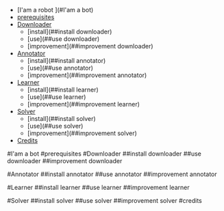 - [I'am a robot ](#I'am a bot)
- [prerequisites](#prerequisites)
- [Downloader](#Downloader)
    - [install](##install downloader)
    - [use](##use downloader)
    - [improvement](##improvement downloader)
- [Annotator](#Annotator)
    - [install](##install annotator)
    - [use](##use annotator)
    - [improvement](##improvement annotator)
- [Learner](#Learner)
    - [install](##install learner)
    - [use](##use learner)
    - [improvement](##improvement learner)
- [Solver](#Solver)
    - [install](##install solver)
    - [use](##use solver)
    - [improvement](##improvement solver)
- [Credits](#Credits)



#I'am a bot
#prerequisites
#Downloader
##install downloader
##use downloader
##improvement downloader

#Annotator
##install annotator
##use annotator
##improvement annotator

#Learner
##install learner
##use learner
##improvement learner

#Solver
##install solver
##use solver
##improvement solver
#credits